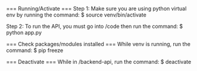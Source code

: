 === Running/Activate ===
Step 1: Make sure you are using python virtual env by running the command:
$ source venv/bin/activate

Step 2: To run the API, you must go into /code then run the command:
$ python app.py


=== Check packages/modules installed ===
While venv is running, run the command:
$ pip freeze


=== Deactivate ===
While in /backend-api, run the command:
$ deactivate
